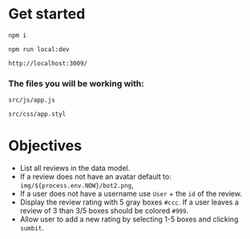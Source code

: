 # Get started
`npm i`

`npm run local:dev`

`http://localhost:3009/`

### The files you will be working with:

`src/js/app.js`

`src/css/app.styl`

# Objectives
- List all reviews in the data model.
- If a review does not have an avatar default to: `img/${process.env.NOW}/bot2.png`,
- If a user does not have a username use `User` + the `id` of the review.
- Display the review rating with 5 gray boxes `#ccc`. If a user leaves a review of 3 than 3/5 boxes should be colored `#999`.
- Allow user to add a new rating by selecting 1-5 boxes and clicking `sumbit`.
 
